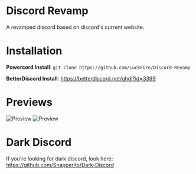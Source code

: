 # Discord Revamp
A revamped discord based on discord's current website.

# Installation
**Powercord Install**: `git clone https://github.com/LuckFire/Discord-Revamp`

**BetterDiscord Install**: https://betterdiscord.net/ghdl?id=3399

# Previews
![Preview](https://cdn.discordapp.com/attachments/761659752446689280/765405489273503794/unknown.png)
![Preview](https://cdn.discordapp.com/attachments/761659752446689280/765405645951598592/unknown.png)

# Dark Discord 
If you're looking for dark discord, look here: https://github.com/Snapperito/Dark-Discord
